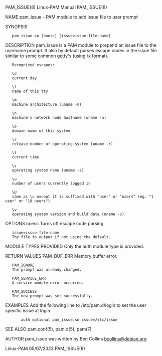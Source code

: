 PAM_ISSUE(8)							       Linux-PAM Manual								  PAM_ISSUE(8)

NAME
       pam_issue - PAM module to add issue file to user prompt

SYNOPSIS

       pam_issue.so [noesc] [issue=issue-file-name]

DESCRIPTION
       pam_issue is a PAM module to prepend an issue file to the username prompt. It also by default parses escape codes in the issue file similar to some
       common getty's (using \x format).

       Recognized escapes:

       \d
	   current day

       \l
	   name of this tty

       \m
	   machine architecture (uname -m)

       \n
	   machine's network node hostname (uname -n)

       \o
	   domain name of this system

       \r
	   release number of operating system (uname -r)

       \t
	   current time

       \s
	   operating system name (uname -s)

       \u
	   number of users currently logged in

       \U
	   same as \u except it is suffixed with "user" or "users" (eg. "1 user" or "10 users")

       \v
	   operating system version and build date (uname -v)

OPTIONS
       noesc
	   Turns off escape code parsing.

       issue=issue-file-name
	   The file to output if not using the default.

MODULE TYPES PROVIDED
       Only the auth module type is provided.

RETURN VALUES
       PAM_BUF_ERR
	   Memory buffer error.

       PAM_IGNORE
	   The prompt was already changed.

       PAM_SERVICE_ERR
	   A service module error occurred.

       PAM_SUCCESS
	   The new prompt was set successfully.

EXAMPLES
       Add the following line to /etc/pam.d/login to set the user specific issue at login:

		   auth optional pam_issue.so issue=/etc/issue

SEE ALSO
       pam.conf(5), pam.d(5), pam(7)

AUTHOR
       pam_issue was written by Ben Collins <bcollins@debian.org>.

Linux-PAM								  05/07/2023								  PAM_ISSUE(8)
